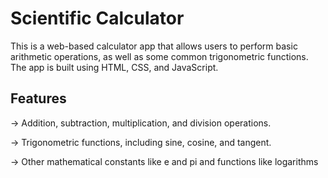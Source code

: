 # Scientific Calculator
This is a web-based calculator app that allows users to perform basic arithmetic operations, as well as some common trigonometric functions. 
The app is built using HTML, CSS, and JavaScript.

## Features

-> Addition, subtraction, multiplication, and division operations.

-> Trigonometric functions, including sine, cosine, and tangent.

-> Other mathematical constants like e and pi and functions like logarithms
